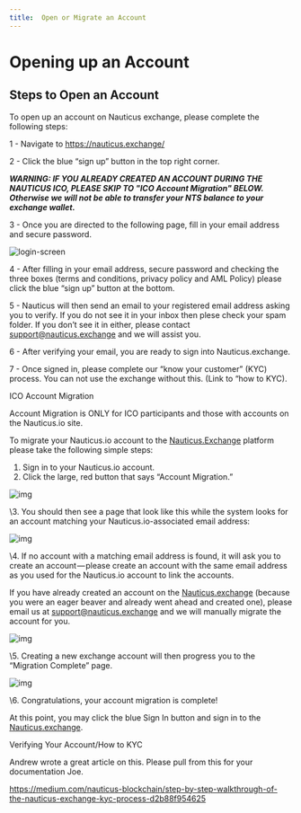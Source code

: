 ```yaml
---
title:  Open or Migrate an Account
---
```



# Opening up an Account



## Steps to Open an Account



To open up an account on Nauticus exchange, please complete the following steps:

1 - Navigate to <https://nauticus.exchange/>

2 - Click the blue “sign up” button in the top right corner. 



***WARNING: IF YOU ALREADY CREATED AN ACCOUNT DURING THE NAUTICUS ICO, PLEASE SKIP TO "ICO Account Migration" BELOW. Otherwise we will not be able to transfer your NTS balance to your exchange wallet.***



3 - Once you are directed to the following page, fill in your email address and secure password. 




![login-screen](https://help-nauticus-exchange.netlify.com/images/Sign-Up.png)





4 -  After filling in your email address, secure password and checking the three boxes (terms and conditions, privacy policy and AML Policy) please click the blue “sign up” button at the bottom.

5 - Nauticus will then send an email to your registered email address asking you to verify. If you do not see it in your inbox then plese check your spam folder. If you don’t see it in either, please contact support@nauticus.exchange and we will assist you. 

6 - After verifying your email, you are ready to sign into Nauticus.exchange.

7 - Once signed in, please complete our “know your customer” (KYC) process. You can not use the exchange without this. (Link to “how to KYC).





ICO Account Migration

Account Migration is ONLY for ICO participants and those with accounts on the Nauticus.io site.

To migrate your Nauticus.io account to the [Nauticus.Exchange](https://nauticus.exchange/) platform please take the following simple steps:

1. Sign in to your Nauticus.io account.
2. Click the large, red button that says “Account Migration.”

![img](https://lh5.googleusercontent.com/MM54X8jnmt12OJlM4Zs7ATI5b4SpI3dprdRQbsqalH9PIibLSfTg0klgDj3-1yMtiqfLQZALibsa-Xxaa44lPfAoebCA6BAlKcpH0FVQaqbwP2SDlRtkg1u_RXIgmY8eg8uWwCcX)

\3. You should then see a page that look like this while the system looks for an account matching your Nauticus.io-associated email address:

![img](https://lh3.googleusercontent.com/CpxYn2CMYAtIS0ff3D7zvnggMFwTiz772reoT05ipaZ6218FHW98GnN8U6bXBwhojS8HiT4ykHNxHPKfLGmVvr9e72ojYgXOit-WQeDcv9r4sQ5hhKz1tl-5tjg5v1hh6OjzXpOm)

\4. If no account with a matching email address is found, it will ask you to create an account — please create an account with the same email address as you used for the Nauticus.io account to link the accounts.

If you have already created an account on the [Nauticus.exchange](https://nauticus.exchange/) (because you were an eager beaver and already went ahead and created one), please email us at support@nauticus.exchange and we will manually migrate the account for you.

![img](https://lh6.googleusercontent.com/CSvwRlpTbJjmV3noaMHkemwUvpWmQUEAWDdZz7TbtT0E9PcmJ5yPylhwcAAhRavuXpYDJnDiAPAwqgMQ6rewYl75jO9caDQqyGg-xE-qoWf341ipdiGz1tbEgWDYBhDR34Pg-jVh)

\5. Creating a new exchange account will then progress you to the “Migration Complete” page.

![img](https://lh6.googleusercontent.com/84jd_p9V7hrcFrY3VSOP1Rd4wAIaV-ybia2HtgaioIvgjEqpmO3xcrUc151DTMrwTaJauueIY__wLEDoga3IFr4g6BFgXDy7r5qLkTZqvTe68FgL2htgvxg4RkyA0rIaC_q3-Z3C)

\6. Congratulations, your account migration is complete!

At this point, you may click the blue Sign In button and sign in to the [Nauticus.exchange](https://nauticus.exchange/).





Verifying Your Account/How to KYC





Andrew wrote a great article on this. Please pull from this for your documentation Joe.





https://medium.com/nauticus-blockchain/step-by-step-walkthrough-of-the-nauticus-exchange-kyc-process-d2b88f954625
